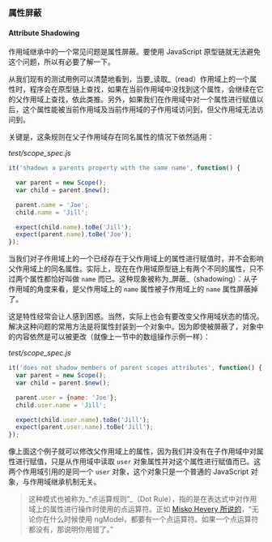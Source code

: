 ### 属性屏蔽

#### Attribute Shadowing

作用域继承中的一个常见问题是属性屏蔽。要使用 JavaScript 原型链就无法避免这个问题，所以有必要了解一下。

从我们现有的测试用例可以清楚地看到，当要_读取_（read）作用域上的一个属性时，程序会在原型链上查找，如果在当前作用域中没找到这个属性，会继续在它的父作用域上查找，依此类推。另外，如果我们在作用域中对一个属性进行赋值以后，这个属性能被当前作用域及当前作用域的子作用域访问到，但父作用域无法访问到。

关键是，这条规则在父子作用域存在同名属性的情况下依然适用：

_test/scope\_spec.js_

```js
it('shadows a parents property with the same name', function() {

  var parent = new Scope();
  var child = parent.$new();

  parent.name = 'Joe';
  child.name = 'Jill';

  expect(child.name).toBe('Jill');
  expect(parent.name).toBe('Joe');
});
```

当我们对子作用域上的一个已经存在于父作用域上的属性进行赋值时，并不会影响父作用域上的同名属性。实际上，现在在作用域原型链上有两个不同的属性，只不过两个属性都恰好叫做 `name` 而已。这种现象被称为_屏蔽_（shadowing）：从子作用域的角度来看，是父作用域上的 `name` 属性被子作用域上的 `name` 属性屏蔽掉了。

这是特性经常会让人感到困惑。当然，实际上也会有要改变父作用域状态的情况。解决这种问题的常用方法是将属性封装到一个对象中。因为即使被屏蔽了，对象中的内容依然是可以被更改（就像上一节中的数组操作示例一样）：

_test/scope\_spec.js_

```js
it('does not shadow members of parent scopes attributes', function() {
  var parent = new Scope();
  var child = parent.$new();

  parent.user = {name: 'Joe'};
  child.user.name = 'Jill';

  expect(child.user.name).toBe('Jill');
  expect(parent.user.name).toBe('Jill');
});
```

像上面这个例子就可以修改父作用域上的属性，因为我们并没有在子作用域中对属性进行赋值，只是从作用域中读取 `user` 对象属性并对这个属性进行赋值而已。这两个作用域引用的是同一个 `user` 对象，这个对象只是一个普通的 JavaScript 对象，与作用域继承机制无关。

> 这种模式也被称为_“点运算规则”_（Dot Rule），指的是在表达式中对作用域上的属性进行操作时使用的点运算符。正如 [Misko Hevery 所说的](https://www.youtube.com/watch?feature=player_detailpage&v=ZhfUv0spHCY#t=1758s)，“无论你在什么时候使用 ngModel，都要有一个点运算符。如果一个点运算符都没有，那说明你用错了。”



